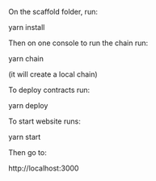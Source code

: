 On the scaffold folder, run:

yarn install


Then on one console to run the chain run:

yarn chain

(it will create a local chain)


To deploy contracts run:

yarn deploy


To start website runs:

yarn start


Then go to:

http://localhost:3000